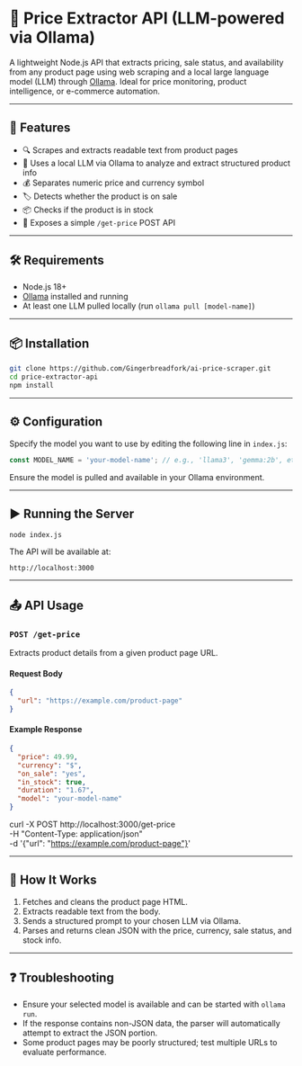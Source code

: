 # 🛒 Price Extractor API (LLM-powered via Ollama)

A lightweight Node.js API that extracts pricing, sale status, and availability from any product page using web scraping and a local large language model (LLM) through [Ollama](https://ollama.com/). Ideal for price monitoring, product intelligence, or e-commerce automation.

---

## 🚀 Features

* 🔍 Scrapes and extracts readable text from product pages
* 🧠 Uses a local LLM via Ollama to analyze and extract structured product info
* 💰 Separates numeric price and currency symbol
* 🏷️ Detects whether the product is on sale
* 📦 Checks if the product is in stock
* 🔄 Exposes a simple `/get-price` POST API

---

## 🛠️ Requirements

* Node.js 18+
* [Ollama](https://ollama.com/) installed and running
* At least one LLM pulled locally (run `ollama pull [model-name]`)

---

## 📦 Installation

```bash
git clone https://github.com/Gingerbreadfork/ai-price-scraper.git
cd price-extractor-api
npm install
```

---

## ⚙️ Configuration

Specify the model you want to use by editing the following line in `index.js`:

```js
const MODEL_NAME = 'your-model-name'; // e.g., 'llama3', 'gemma:2b', etc.
```

Ensure the model is pulled and available in your Ollama environment.

---

## ▶️ Running the Server

```bash
node index.js
```

The API will be available at:

```
http://localhost:3000
```

---

## 📤 API Usage

### `POST /get-price`

Extracts product details from a given product page URL.

#### Request Body

```json
{
  "url": "https://example.com/product-page"
}
```

#### Example Response

```json
{
  "price": 49.99,
  "currency": "$",
  "on_sale": "yes",
  "in_stock": true,
  "duration": "1.67",
  "model": "your-model-name"
}
```

curl -X POST http://localhost:3000/get-price \
  -H "Content-Type: application/json" \
  -d '{"url": "https://example.com/product-page"}'

---

## 🧠 How It Works

1. Fetches and cleans the product page HTML.
2. Extracts readable text from the body.
3. Sends a structured prompt to your chosen LLM via Ollama.
4. Parses and returns clean JSON with the price, currency, sale status, and stock info.

---

## ❓ Troubleshooting

* Ensure your selected model is available and can be started with `ollama run`.
* If the response contains non-JSON data, the parser will automatically attempt to extract the JSON portion.
* Some product pages may be poorly structured; test multiple URLs to evaluate performance.
